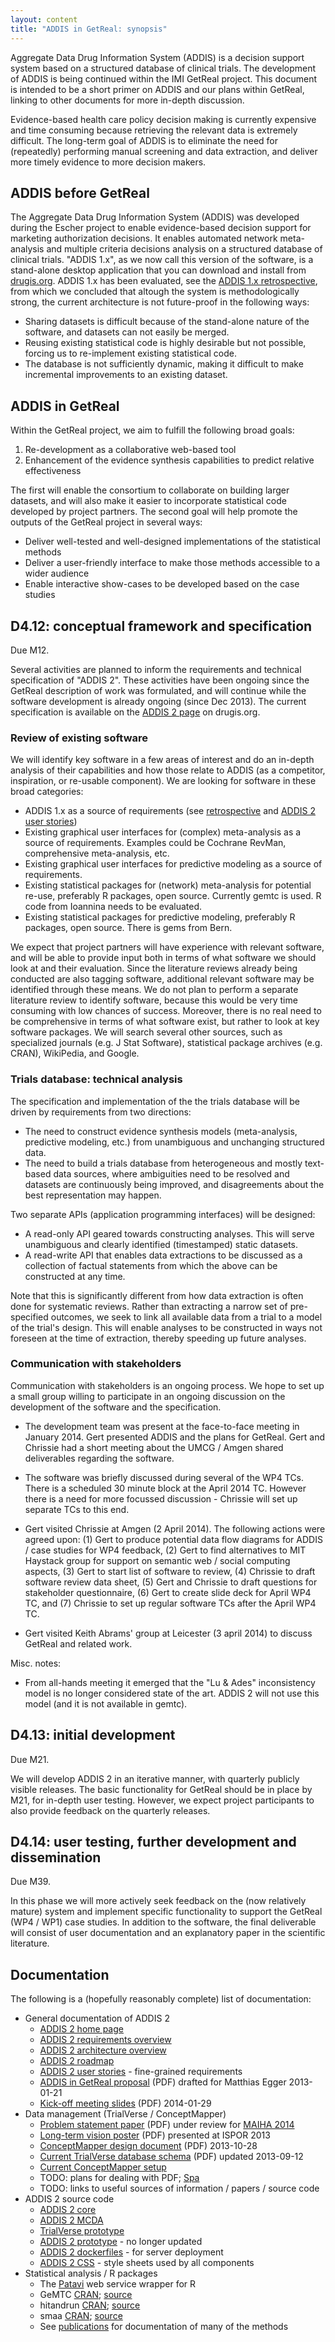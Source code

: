 ```yaml
---
layout: content
title: "ADDIS in GetReal: synopsis"
---
```


Aggregate Data Drug Information System (ADDIS) is a decision support system based on a structured database of clinical trials.
The development of ADDIS is being continued within the IMI GetReal project.
This document is intended to be a short primer on ADDIS and our plans within GetReal, linking to other documents for more in-depth discussion.

Evidence-based health care policy decision making is currently expensive and time consuming because retrieving the relevant data is extremely difficult.
The long-term goal of ADDIS is to eliminate the need for (repeatedly) performing manual screening and data extraction, and deliver more timely evidence to more decision makers.

## ADDIS before GetReal

The Aggregate Data Drug Information System (ADDIS) was developed during the Escher project to enable evidence-based decision support for marketing authorization decisions.
It enables automated network meta-analysis and multiple criteria decisions analysis on a structured database of clinical trials.
"ADDIS 1.x", as we now call this version of the software, is a stand-alone desktop application that you can download and install from [drugis.org](http://drugis.org/software/addis1).
ADDIS 1.x has been evaluated, see the [ADDIS 1.x retrospective](http://drugis.org/software/addis1/retrospective), from which we concluded that altough the system is methodologically strong, the current architecture is not future-proof in the following ways:

 - Sharing datasets is difficult because of the stand-alone nature of the software, and datasets can not easily be merged.
 - Reusing existing statistical code is highly desirable but not possible, forcing us to re-implement existing statistical code.
 - The database is not sufficiently dynamic, making it difficult to make incremental improvements to an existing dataset.

## ADDIS in GetReal

Within the GetReal project, we aim to fulfill the following broad goals:

 1. Re-development as a collaborative web-based tool
 2. Enhancement of the evidence synthesis capabilities to predict relative effectiveness

The first will enable the consortium to collaborate on building larger datasets, and will also make it easier to incorporate statistical code developed by project partners.
The second goal will help promote the outputs of the GetReal project in several ways:

 - Deliver well-tested and well-designed implementations of the statistical methods
 - Deliver a user-friendly interface to make those methods accessible to a wider audience
 - Enable interactive show-cases to be developed based on the case studies

## D4.12: conceptual framework and specification

Due M12.

Several activities are planned to inform the requirements and technical specification of "ADDIS 2".
These activities have been ongoing since the GetReal description of work was formulated, and will continue while the software development is already ongoing (since Dec 2013).
The current specification is available on the [ADDIS 2 page](http://drugis.org/software/addis2/) on drugis.org.

### Review of existing software

We will identify key software in a few areas of interest and do an in-depth analysis of their capabilities and how those relate to ADDIS (as a competitor, inspiration, or re-usable component).
We are looking for software in these broad categories:

 - ADDIS 1.x as a source of requirements (see [retrospective](http://drugis.org/software/addis1/retrospective) and [ADDIS 2 user stories](http://drugis.org/software/addis2/stories))
 - Existing graphical user interfaces for (complex) meta-analysis as a source of requirements. Examples could be Cochrane RevMan, comprehensive meta-analysis, etc.
 - Existing graphical user interfaces for predictive modeling as a source of requirements.
 - Existing statistical packages for (network) meta-analysis for potential re-use, preferably R packages, open source. Currently gemtc is used. R code from Ioannina needs to be evaluated.
 - Existing statistical packages for predictive modeling, preferably R packages, open source. There is gems from Bern.

We expect that project partners will have experience with relevant software, and will be able to provide input both in terms of what software we should look at and their evaluation.
Since the literature reviews already being conducted are also tagging software, additional relevant software may be identified through these means.
We do not plan to perform a separate literature review to identify software, because this would be very time consuming with low chances of success.
Moreover, there is no real need to be comprehensive in terms of what software exist, but rather to look at key software packages.
We will search several other sources, such as specialized journals (e.g. J Stat Software), statistical package archives (e.g. CRAN), WikiPedia, and Google.

### Trials database: technical analysis

The specification and implementation of the the trials database will be driven by requirements from two directions:

 - The need to construct evidence synthesis models (meta-analysis, predictive modeling, etc.) from unambiguous and unchanging structured data.
 - The need to build a trials database from heterogeneous and mostly text-based data sources, where ambiguities need to be resolved and datasets are continuously being improved, and disagreements about the best representation may happen.

Two separate APIs (application programming interfaces) will be designed:

 - A read-only API geared towards constructing analyses. This will serve unambiguous and clearly identified (timestamped) static datasets.
 - A read-write API that enables data extractions to be discussed as a collection of factual statements from which the above can be constructed at any time.

Note that this is significantly different from how data extraction is often done for systematic reviews.
Rather than extracting a narrow set of pre-specified outcomes, we seek to link all available data from a trial to a model of the trial's design.
This will enable analyses to be constructed in ways not foreseen at the time of extraction, thereby speeding up future analyses.

### Communication with stakeholders

Communication with stakeholders is an ongoing process.
We hope to set up a small group willing to participate in an ongoing discussion on the development of the software and the specification.

 - The development team was present at the face-to-face meeting in January 2014.
Gert presented ADDIS and the plans for GetReal.
Gert and Chrissie had a short meeting about the UMCG / Amgen shared deliverables regarding the software.

 - The software was briefly discussed during several of the WP4 TCs.
There is a scheduled 30 minute block at the April 2014 TC.
However there is a need for more focussed discussion - Chrissie will set up separate TCs to this end.

 - Gert visited Chrissie at Amgen (2 April 2014).
The following actions were agreed upon: (1) Gert to produce potential data flow diagrams for ADDIS / case studies for WP4 feedback, (2) Gert to find alternatives to MIT Haystack group for support on semantic web / social computing aspects, (3) Gert to start list of software to review, (4) Chrissie to draft software review data sheet, (5) Gert and Chrissie to draft questions for stakeholder questionnaire, (6) Gert to create slide deck for April WP4 TC, and (7) Chrissie to set up regular software TCs after the April WP4 TC.

 - Gert visited Keith Abrams' group at Leicester (3 april 2014) to discuss GetReal and related work.

Misc. notes:

 - From all-hands meeting it emerged that the "Lu & Ades" inconsistency model is no longer considered state of the art. ADDIS 2 will not use this model (and it is not available in gemtc).

## D4.13: initial development

Due M21.

We will develop ADDIS 2 in an iterative manner, with quarterly publicly visible releases.
The basic functionality for GetReal should be in place by M21, for in-depth user testing.
However, we expect project participants to also provide feedback on the quarterly releases.

## D4.14: user testing, further development and dissemination

Due M39.

In this phase we will more actively seek feedback on the (now relatively mature) system and implement specific functionality to support the GetReal (WP4 / WP1) case studies.
In addition to the software, the final deliverable will consist of user documentation and an explanatory paper in the scientific literature.

## Documentation

The following is a (hopefully reasonably complete) list of documentation:

 - General documentation of ADDIS 2
     - [ADDIS 2 home page](/software/addis2/)
     - [ADDIS 2 requirements overview](/software/addis2/requirements)
     - [ADDIS 2 architecture overview](/software/addis2/architecture)
     - [ADDIS 2 roadmap](/software/addis2/roadmap)
     - [ADDIS 2 user stories](/software/addis2/stories) - fine-grained requirements
     - [ADDIS in GetReal proposal](/files/20130121-addis-getreal-proposal.pdf) (PDF) drafted for Matthias Egger 2013-01-21
     - [Kick-off meeting slides](/files/valkenhoef-pres-getrealkickoff2014.pdf) (PDF) 2014-01-29
 - Data management (TrialVerse / ConceptMapper)
     - [Problem statement paper](/files/valkenhoef-maiha2014.pdf) (PDF) under review for [MAIHA 2014](http://www.cebm.brown.edu/maiha)
     - [Long-term vision poster](/files/valkenhoef-poster-ispor2013.pdf) (PDF) presented at ISPOR 2013
     - [ConceptMapper design document](/files/20131028-conceptmapper-design.pdf) (PDF) 2013-10-28
     - [Current TrialVerse database schema](/files/20130912-trialverse-db.pdf) (PDF) updated 2013-09-12
     - [Current ConceptMapper setup](https://github.com/drugis/trialverse/blob/feature/triplestore/triplestore/README.md)
     - TODO: plans for dealing with PDF; [Spa](https://github.com/joelkuiper/spa)
     - TODO: links to useful sources of information / papers / source code
 - ADDIS 2 source code
     - [ADDIS 2 core](https://github.com/drugis/addis-core)
     - [ADDIS 2 MCDA](https://github.com/drugis/mcda-elicitation-web)
     - [TrialVerse prototype](https://github.com/drugis/trialverse)
     - [ADDIS 2 prototype](https://github.com/drugis/addis2) - no longer updated
     - [ADDIS 2 dockerfiles](https://github.com/drugis/dockerfiles) - for server deployment
     - [ADDIS 2 CSS](https://github.com/drugis/drugis-css) - style sheets used by all components
 - Statistical analysis / R packages
     - The [Patavi](https://github.com/joelkuiper/patavi) web service wrapper for R
     - GeMTC [CRAN](http://cran.r-project.org/package=gemtc); [source](https://github.com/gertvv/gemtc)
     - hitandrun [CRAN](http://cran.r-project.org/package=hitandrun); [source](https://github.com/gertvv/hitandrun)
     - smaa [CRAN](http://cran.r-project.org/package=smaa); [source](https://github.com/gertvv/rsmaa)
     - See [publications](/research/publications) for documentation of many of the methods
